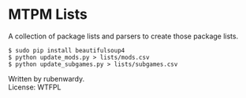 # MTPM Lists
A collection of package lists and parsers to create those package lists.

	$ sudo pip install beautifulsoup4
	$ python update_mods.py > lists/mods.csv
	$ python update_subgames.py > lists/subgames.csv

Written by rubenwardy.  
License: WTFPL

